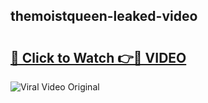 ## themoistqueen-leaked-video 

# <h2><a href="http://freeplayer.one?title=themoistqueen-leaked-video&ref=21J">🔗 Click to Watch 👉🔴 VIDEO</a></h2>

<a href="http://freeplayer.one?title=themoistqueen-leaked-video&ref=21J" rel="nofollow" data-target="animated-image.originalLink"><img src="https://i.ibb.co.com/xMMVF88/686577567.gif" alt="Viral Video Original" style="max-width: 100%; display: inline-block;" data-target="animated-image.originalImage"></a>

